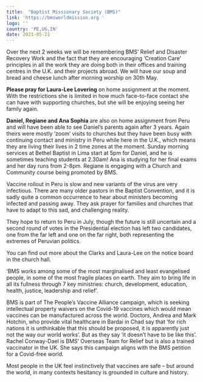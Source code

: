 ```yaml
---
title:  "Baptist Missionary Society (BMS)"
link: 'https://bmsworldmission.org '
logo: ''
country: 'PE,UG,IN'
date: 2021-05-21
---
```

Over the next 2 weeks we will be remembering BMS’ Relief and Disaster Recovery Work and the fact that they are encouraging ‘Creation Care’ principles in all the work they are doing both in their offices and training centres in the U.K. and their projects abroad.  We will have our soup and bread and cheese lunch after morning worship on 30th May.

**Please pray for Laura-Lee Lovering** on home assignment at the moment.  With the restrictions she is limited in how much face-to-face contact she can have with supporting churches, but she will be enjoying seeing her family again.

**Daniel, Regiane and Ana Sophia** are also on home assignment from Peru and will have been able to see Daniel’s parents again after 3 years.  Again theirs were mostly ‘zoom’ visits to churches but they have been busy with continuing contact and ministry in Peru while here in the U.K., which means they are living their lives in 2 time zones at the moment.   Sunday morning services at Bethel Baptist in Lima start at 5pm for Daniel, and he is sometimes teaching students at 2.30am!  Ana is studying for her final exams and her day runs from 2-8pm.  Regiane is engaging with a Church and Community course being promoted by BMS.

Vaccine rollout in Peru is slow and new variants of the virus are very infectious.  There are many older pastors in the Baptist Convention, and it is sadly quite a common occurrence to hear about ministers becoming infected and passing away.  They ask prayer for families and churches that have to adapt to this sad, and challenging reality.

They hope to return to Peru in July, though the future is still uncertain and a second round of votes in the Presidential election has left two candidates, one from the far left and one on the far right, both representing the extremes of Peruvian politics.

You can find out more about the Clarks and Laura-Lee on the notice board in the church hall.

‘BMS works among some of the most marginalised and least evangelised people, in some of the most fragile places on earth.  They aim to bring life in all its fullness through 7 key ministries: church, development, education, health, justice, leadership and relief’.

BMS is part of The People’s Vaccine Alliance campaign, which is seeking intellectual property waivers on the Covid-19 vaccines which would mean vaccines can be manufactured across the world. Doctors, Andrea and Mark Hotchin, who provide vital healthcare in Bardai in Chad say that ‘for rich nations it is unthinkable that this should be proposed, it is apparently just not the way our world works’.  But as they say ‘it doesn’t have to be like this’.  Rachel Conway-Dael is BMS’ Overseas Team for Relief but is also a trained vaccinator in the UK.   She says this campaign aligns with the BMS petition for a Covid-free world.

Most people in the UK feel instinctively that vaccines are safe – but around the world,  in many contexts hesitancy is grounded in culture and history. 